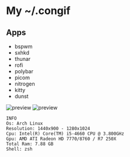 
# My ~/.congif
## Apps
* bspwm
* sxhkd
* thunar
* rofi
* polybar
* picom
* nitrogen
* kitty
* dunst

![preview](https://imgur.com/lV8msTv.png)
![preview](https://i.imgur.com/Su5b9j0.png)
```
INFO
Os: Arch Linux
Resolution: 1440x900 - 1280x1024
Cpu: Intel(R) Core(TM) i5-4660 CPU @ 3.800GHz
Gpu: AMD ATI Radeon HD 7770/8760 / R7 250X
Total Ram: 7.88 GB
Shell: zsh
```


